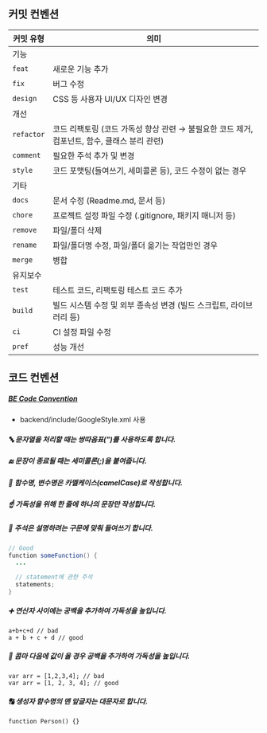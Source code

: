 ## 커밋 컨벤션

| 커밋 유형 | 의미 |
| --- | --- |
| 기능 |  |
| `feat` | 새로운 기능 추가 |
| `fix` | 버그 수정 |
| `design` | CSS 등 사용자 UI/UX 디자인 변경 |
| 개선 |  |
| `refactor` | 코드 리팩토링 (코드 가독성 향상 관련 → 불필요한 코드 제거, 컴포넌트, 함수, 클래스 분리 관련) |
| `comment` | 필요한 주석 추가 및 변경 |
| `style` | 코드 포맷팅(들여쓰기, 세미콜론 등), 코드 수정이 없는 경우 |
| 기타 |  |
| `docs` | 문서 수정 (Readme.md, 문서 등) |
| `chore` | 프로젝트 설정 파일 수정 (.gitignore, 패키지 매니저 등) |
| `remove` | 파일/폴더 삭제 |
| `rename` | 파일/폴더명 수정, 파일/폴더 옮기는 작업만인 경우 |
| `merge`  | 병합 |
| 유지보수 |  |
| `test` | 테스트 코드, 리팩토링 테스트 코드 추가 |
| `build`  | 빌드 시스템 수정 및 외부 종속성 변경 (빌드 스크립트, 라이브러리 등) |
| `ci`  | CI 설정 파일 수정 |
| `pref`  | 성능 개선 |


## 코드 컨벤션

##### [BE Code Convention](https://eroul-ri.tistory.com/26)
- backend/include/GoogleStyle.xml 사용

##### 🔤 문자열을 처리할 때는 쌍따옴표(")를 사용하도록 합니다.

##### 🔚 문장이 종료될 때는 세미콜론(;)을 붙여줍니다.

##### 🐫 함수명, 변수명은 카멜케이스(camelCase)로 작성합니다.

##### ☝ 가독성을 위해 한 줄에 하나의 문장만 작성합니다.

##### 📝 주석은 설명하려는 구문에 맞춰 들여쓰기 합니다.

```java
// Good
function someFunction() {
  ...

  // statement에 관한 주석
  statements;
}

```

##### ➕ 연산자 사이에는 공백을 추가하여 가독성을 높입니다.
```
a+b+c+d // bad
a + b + c + d // good
```
##### 📌 콤마 다음에 값이 올 경우 공백을 추가하여 가독성을 높입니다.
```
var arr = [1,2,3,4]; // bad
var arr = [1, 2, 3, 4]; // good
```

##### 🔠 생성자 함수명의 맨 앞글자는 대문자로 합니다.
```
function Person() {}
```
